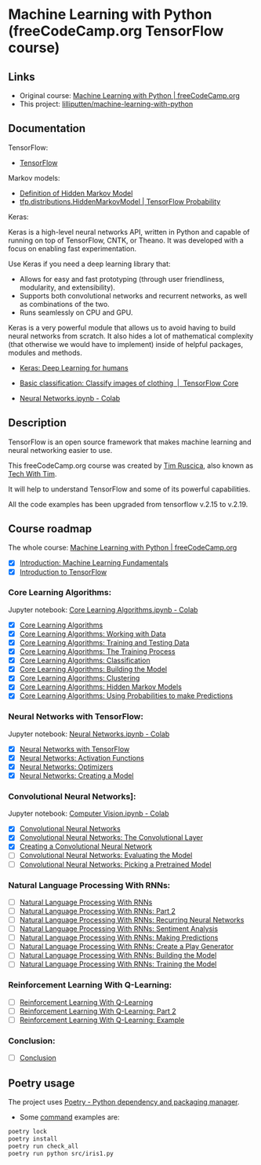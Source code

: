 <!--
 @desc machine-learning-with-python
 @since 2025.03.14, 22:00
 @changed 2025.07.03, 17:14
-->

# Machine Learning with Python (freeCodeCamp.org TensorFlow course)

## Links

- Original course: [Machine Learning with Python | freeCodeCamp.org](https://www.freecodecamp.org/learn/machine-learning-with-python/)
- This project: [lilliputten/machine-learning-with-python](https://github.com/lilliputten/machine-learning-with-python)

## Documentation

TensorFlow:

- [TensorFlow](https://www.tensorflow.org/)

Markov models:

- [Definition of Hidden Markov Model](http://jedlik.phy.bme.hu/~gerjanos/HMM/node4.html)
- [tfp.distributions.HiddenMarkovModel | TensorFlow Probability](https://www.tensorflow.org/probability/api_docs/python/tfp/distributions/HiddenMarkovModel)

Keras:

Keras is a high-level neural networks API, written in Python and capable of running on top of TensorFlow, CNTK, or Theano. It was developed with a focus on enabling fast experimentation.

Use Keras if you need a deep learning library that:

- Allows for easy and fast prototyping (through user friendliness, modularity, and extensibility).
- Supports both convolutional networks and recurrent networks, as well as combinations of the two.
- Runs seamlessly on CPU and GPU.

Keras is a very powerful module that allows us to avoid having to build neural networks from scratch. It also hides a lot of mathematical complexity (that otherwise we would have to implement) inside of helpful packages, modules and methods.

- [Keras: Deep Learning for humans](https://keras.io/)
- [Basic classification: Classify images of clothing  |  TensorFlow Core](https://www.tensorflow.org/tutorials/keras/classification)

- [Neural Networks.ipynb - Colab](https://colab.research.google.com/drive/1m2cg3D1x3j5vrFc-Cu0gMvc48gWyCOuG)

## Description

TensorFlow is an open source framework that makes machine learning and neural networking easier to use.

This freeCodeCamp.org course was created by [Tim Ruscica](https://github.com/techwithtim), also known as [Tech With Tim](https://www.techwithtim.net/).

It will help to understand TensorFlow and some of its powerful capabilities.

All the code examples has been upgraded from tensorflow v.2.15 to v.2.19.

## Course roadmap

The whole course: [Machine Learning with Python | freeCodeCamp.org](https://www.freecodecamp.org/learn/machine-learning-with-python/)

- [x] [Introduction: Machine Learning Fundamentals](https://www.freecodecamp.org/learn/machine-learning-with-python/tensorflow/introduction-machine-learning-fundamentals)
- [x] [Introduction to TensorFlow](https://www.freecodecamp.org/learn/machine-learning-with-python/tensorflow/introduction-to-tensorflow)

### Core Learning Algorithms:

Jupyter notebook: [Core Learning Algorithms.ipynb - Colab](https://colab.research.google.com/drive/15Cyy2H7nT40sGR7TBN5wBvgTd57mVKay)

- [x] [Core Learning Algorithms](https://www.freecodecamp.org/learn/machine-learning-with-python/tensorflow/core-learning-algorithms)
- [x] [Core Learning Algorithms: Working with Data](https://www.freecodecamp.org/learn/machine-learning-with-python/tensorflow/core-learning-algorithms-working-with-data)
- [x] [Core Learning Algorithms: Training and Testing Data](https://www.freecodecamp.org/learn/machine-learning-with-python/tensorflow/core-learning-algorithms-training-and-testing-data)
- [x] [Core Learning Algorithms: The Training Process](https://www.freecodecamp.org/learn/machine-learning-with-python/tensorflow/core-learning-algorithms-the-training-process)
- [x] [Core Learning Algorithms: Classification](https://www.freecodecamp.org/learn/machine-learning-with-python/tensorflow/core-learning-algorithms-classification)
- [x] [Core Learning Algorithms: Building the Model](https://www.freecodecamp.org/learn/machine-learning-with-python/tensorflow/core-learning-algorithms-building-the-model)
- [x] [Core Learning Algorithms: Clustering](https://www.freecodecamp.org/learn/machine-learning-with-python/tensorflow/core-learning-algorithms-clustering)
- [x] [Core Learning Algorithms: Hidden Markov Models](https://www.freecodecamp.org/learn/machine-learning-with-python/tensorflow/core-learning-algorithms-hidden-markov-models)
- [x] [Core Learning Algorithms: Using Probabilities to make Predictions](https://www.freecodecamp.org/learn/machine-learning-with-python/tensorflow/core-learning-algorithms-using-probabilities-to-make-predictions)

### Neural Networks with TensorFlow:

Jupyter notebook: [Neural Networks.ipynb - Colab](https://colab.research.google.com/drive/1m2cg3D1x3j5vrFc-Cu0gMvc48gWyCOuG)

- [x] [Neural Networks with TensorFlow](https://www.freecodecamp.org/learn/machine-learning-with-python/tensorflow/neural-networks-with-tensorflow)
- [x] [Neural Networks: Activation Functions](https://www.freecodecamp.org/learn/machine-learning-with-python/tensorflow/neural-networks-activation-functions)
- [x] [Neural Networks: Optimizers](https://www.freecodecamp.org/learn/machine-learning-with-python/tensorflow/neural-networks-optimizers)
- [x] [Neural Networks: Creating a Model](https://www.freecodecamp.org/learn/machine-learning-with-python/tensorflow/neural-networks-creating-a-model)

### Convolutional Neural Networks]:

Jupyter notebook: [Computer Vision.ipynb - Colab](https://colab.research.google.com/drive/1ZZXnCjFEOkp_KdNcNabd14yok0BAIuwS)

- [x] [Convolutional Neural Networks](https://www.freecodecamp.org/learn/machine-learning-with-python/tensorflow/convolutional-neural-networks)
- [x] [Convolutional Neural Networks: The Convolutional Layer](https://www.freecodecamp.org/learn/machine-learning-with-python/tensorflow/convolutional-neural-networks-the-convolutional-layer)
- [x] [Creating a Convolutional Neural Network](https://www.freecodecamp.org/learn/machine-learning-with-python/tensorflow/creating-a-convolutional-neural-network)
- [ ] [Convolutional Neural Networks: Evaluating the Model](https://www.freecodecamp.org/learn/machine-learning-with-python/tensorflow/convolutional-neural-networks-evaluating-the-model)
- [ ] [Convolutional Neural Networks: Picking a Pretrained Model](https://www.freecodecamp.org/learn/machine-learning-with-python/tensorflow/convolutional-neural-networks-picking-a-pretrained-model)

### Natural Language Processing With RNNs:

- [ ] [Natural Language Processing With RNNs](https://www.freecodecamp.org/learn/machine-learning-with-python/tensorflow/natural-language-processing-with-rnns)
- [ ] [Natural Language Processing With RNNs: Part 2](https://www.freecodecamp.org/learn/machine-learning-with-python/tensorflow/natural-language-processing-with-rnns-part-2)
- [ ] [Natural Language Processing With RNNs: Recurring Neural Networks](https://www.freecodecamp.org/learn/machine-learning-with-python/tensorflow/natural-language-processing-with-rnns-recurring-neural-networks)
- [ ] [Natural Language Processing With RNNs: Sentiment Analysis](https://www.freecodecamp.org/learn/machine-learning-with-python/tensorflow/natural-language-processing-with-rnns-sentiment-analysis)
- [ ] [Natural Language Processing With RNNs: Making Predictions](https://www.freecodecamp.org/learn/machine-learning-with-python/tensorflow/natural-language-processing-with-rnns-making-predictions)
- [ ] [Natural Language Processing With RNNs: Create a Play Generator](https://www.freecodecamp.org/learn/machine-learning-with-python/tensorflow/natural-language-processing-with-rnns-create-a-play-generator)
- [ ] [Natural Language Processing With RNNs: Building the Model](https://www.freecodecamp.org/learn/machine-learning-with-python/tensorflow/natural-language-processing-with-rnns-building-the-model)
- [ ] [Natural Language Processing With RNNs: Training the Model](https://www.freecodecamp.org/learn/machine-learning-with-python/tensorflow/natural-language-processing-with-rnns-training-the-model)

### Reinforcement Learning With Q-Learning:

- [ ] [Reinforcement Learning With Q-Learning](https://www.freecodecamp.org/learn/machine-learning-with-python/tensorflow/reinforcement-learning-with-q-learning)
- [ ] [Reinforcement Learning With Q-Learning: Part 2](https://www.freecodecamp.org/learn/machine-learning-with-python/tensorflow/reinforcement-learning-with-q-learning-part-2)
- [ ] [Reinforcement Learning With Q-Learning: Example](https://www.freecodecamp.org/learn/machine-learning-with-python/tensorflow/reinforcement-learning-with-q-learning-example)

### Conclusion:

- [ ] [Conclusion](https://www.freecodecamp.org/learn/machine-learning-with-python/tensorflow/conclusion)

## Poetry usage

The project uses [Poetry - Python dependency and packaging manager](https://python-poetry.org/).

- Some [command](https://python-poetry.org/docs/cli/) examples are:

```bash
poetry lock
poetry install
poetry run check_all
poetry run python src/iris1.py
```
